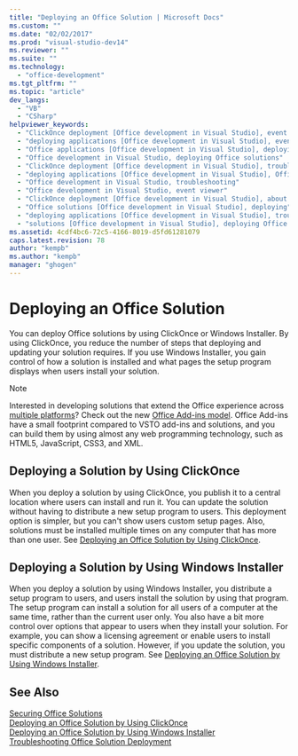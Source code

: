 ```yaml
---
title: "Deploying an Office Solution | Microsoft Docs"
ms.custom: ""
ms.date: "02/02/2017"
ms.prod: "visual-studio-dev14"
ms.reviewer: ""
ms.suite: ""
ms.technology: 
  - "office-development"
ms.tgt_pltfrm: ""
ms.topic: "article"
dev_langs: 
  - "VB"
  - "CSharp"
helpviewer_keywords: 
  - "ClickOnce deployment [Office development in Visual Studio], event viewer"
  - "deploying applications [Office development in Visual Studio], event viewer"
  - "Office applications [Office development in Visual Studio], deploying Office solutions"
  - "Office development in Visual Studio, deploying Office solutions"
  - "ClickOnce deployment [Office development in Visual Studio], troubleshooting"
  - "deploying applications [Office development in Visual Studio], Office solutions (2007 system)"
  - "Office development in Visual Studio, troubleshooting"
  - "Office development in Visual Studio, event viewer"
  - "ClickOnce deployment [Office development in Visual Studio], about ClickOnce solution deployments"
  - "Office solutions [Office development in Visual Studio], deploying"
  - "deploying applications [Office development in Visual Studio], troubleshooting"
  - "solutions [Office development in Visual Studio], deploying Office solutions (2007 system)"
ms.assetid: 4cdf4bc6-72c5-4166-8019-d5fd61281079
caps.latest.revision: 78
author: "kempb"
ms.author: "kempb"
manager: "ghogen"
---
```

# Deploying an Office Solution
  You can deploy Office solutions by using ClickOnce or Windows Installer. By using ClickOnce, you reduce the number of steps that deploying and updating your solution requires. If you use Windows Installer, you gain control of how a solution is installed and what pages the setup program displays when users install your solution.  
  
> [!NOTE]  
>  Interested in developing solutions that extend the Office experience across [multiple platforms](https://dev.office.com/add-in-availability)? Check out the new [Office Add-ins model](https://dev.office.com/docs/add-ins/overview/office-add-ins). Office Add-ins have a small footprint compared to VSTO add-ins and solutions, and you can build them by using almost any web programming technology, such as HTML5, JavaScript, CSS3, and XML.  
  
## Deploying a Solution by Using ClickOnce  
 When you deploy a solution by using ClickOnce, you publish it to a central location where users can install and run it. You can update the solution without having to distribute a new setup program to users.  This deployment option is simpler, but you can't show users custom setup pages. Also, solutions must be installed multiple times on any computer that has more than one user. See [Deploying an Office Solution by Using ClickOnce](../vsto/deploying-an-office-solution-by-using-clickonce.md).  
  
## Deploying a Solution by Using Windows Installer  
 When you deploy a solution by using Windows Installer, you distribute a setup program to users, and users install the solution by using that program. The setup program can install a solution for all users of a computer at the same time, rather than the current user only. You also have a bit more control over options that appear to users when they install your solution. For example, you can show a licensing agreement or enable users to install specific components of a solution. However, if you update the solution, you must distribute a new setup program. See [Deploying an Office Solution by Using Windows Installer](../vsto/deploying-an-office-solution-by-using-windows-installer.md).  
  
## See Also  
 [Securing Office Solutions](../vsto/securing-office-solutions.md)   
 [Deploying an Office Solution by Using ClickOnce](../vsto/deploying-an-office-solution-by-using-clickonce.md)   
 [Deploying an Office Solution by Using Windows Installer](../vsto/deploying-an-office-solution-by-using-windows-installer.md)   
 [Troubleshooting Office Solution Deployment](../vsto/troubleshooting-office-solution-deployment.md)  
  
  